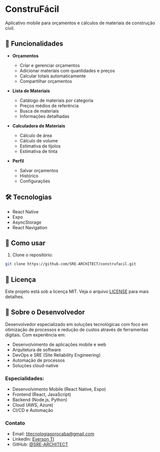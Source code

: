 # ConstruFácil

Aplicativo mobile para orçamentos e cálculos de materiais de construção civil.

## 📱 Funcionalidades

- **Orçamentos**
  - Criar e gerenciar orçamentos
  - Adicionar materiais com quantidades e preços
  - Calcular totais automaticamente
  - Compartilhar orçamentos

- **Lista de Materiais**
  - Catálogo de materiais por categoria
  - Preços médios de referência
  - Busca de materiais
  - Informações detalhadas

- **Calculadora de Materiais**
  - Cálculo de área
  - Cálculo de volume
  - Estimativa de tijolos
  - Estimativa de tinta

- **Perfil**
  - Salvar orçamentos
  - Histórico
  - Configurações

## 🛠️ Tecnologias

- React Native
- Expo
- AsyncStorage
- React Navigation

## 📲 Como usar

1. Clone o repositório:
```bash
git clone https://github.com/SRE-ARCHITECT/construfacil.git
```

## 📄 Licença

Este projeto está sob a licença MIT. Veja o arquivo [LICENSE](LICENSE) para mais detalhes.

## 🌟 Sobre o Desenvolvedor

Desenvolvedor especializado em soluções tecnológicas com foco em otimização de processos e redução de custos através de ferramentas digitais. Com experiência em:

- Desenvolvimento de aplicações mobile e web
- Arquitetura de software
- DevOps e SRE (Site Reliability Engineering)
- Automação de processos
- Soluções cloud-native

### Especialidades:
- Desenvolvimento Mobile (React Native, Expo)
- Frontend (React, JavaScript)
- Backend (Node.js, Python)
- Cloud (AWS, Azure)
- CI/CD e Automação

### Contato
- Email: titecnologiasorocaba@gmail.com
- LinkedIn: [Everson TI](https://www.linkedin.com/in/eversonti/)
- GitHub: [@SRE-ARCHITECT](https://github.com/SRE-ARCHITECT)